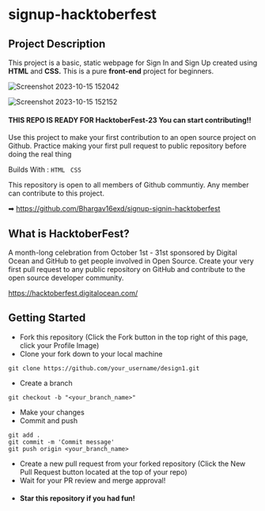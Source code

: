 # signup-hacktoberfest

## Project Description
This project is a basic, static webpage for Sign In and Sign Up created using **HTML** and **CSS.** 
This is a pure **front-end** project for beginners.

![Screenshot 2023-10-15 152042](https://github.com/Bhargav16exd/signup-signin-hacktoberfest/assets/114209703/f2f43433-7656-4b65-b1a1-bff925bd945b)


![Screenshot 2023-10-15 152152](https://github.com/Bhargav16exd/signup-signin-hacktoberfest/assets/114209703/df8b6695-5765-471b-93af-64d9d98dd8ae)





#### THIS REPO IS READY FOR HacktoberFest-23 You can start contributing!!

Use this project to make your first contribution to an open source project on Github. Practice making your first pull request to public repository before doing the real thing

Builds With : ``` HTML ``` ``` CSS```

This repository is open to all members of Github communtiy. Any member can contribute to this project.

➡ https://github.com/Bhargav16exd/signup-signin-hacktoberfest


## What is HacktoberFest?

A month-long celebration from October 1st - 31st sponsored by Digital Ocean and GitHub to get people involved in Open Source. Create your very first pull request to any public repository on GitHub and contribute to the open source developer community.

https://hacktoberfest.digitalocean.com/


## Getting Started

- Fork this repository (Click the Fork button in the top right of this page, click your Profile Image)
- Clone your fork down to your local machine
 
```
git clone https://github.com/your_username/design1.git
```

- Create a branch

```
git checkout -b "<your_branch_name>"
```

- Make your changes
- Commit and push

```
git add .
git commit -m 'Commit message'
git push origin <your_branch_name>
```
- Create a new pull request from your forked repository (Click the New Pull Request button located at the top of your repo)
- Wait for your PR review and merge approval!
- #### Star this repository if you had fun!

